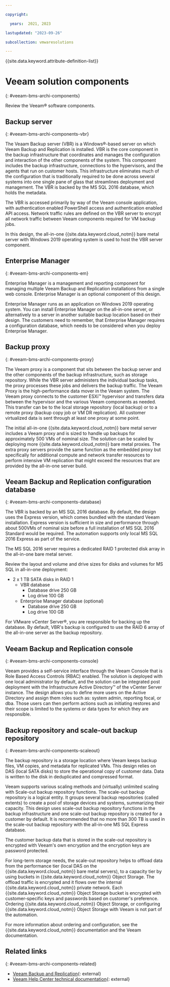 ```yaml
---

copyright:

  years:  2021, 2023

lastupdated: "2023-09-26"

subcollection: vmwaresolutions

---
```


{{site.data.keyword.attribute-definition-list}}

# Veeam solution components
{: #veeam-bms-archi-components}

Review the Veeam® software components.

## Backup server
{: #veeam-bms-archi-components-vbr}

The Veaam Backup server (VBR) is a Windows®-based server on which Veeam Backup and Replication is installed. VBR is the core component in the backup infrastructure that coordinates and manages the configuration and interaction of the other components of the system. This component includes the backup infrastructure, connections to the hypervisors, and the agents that run on customer hosts. This infrastructure eliminates much of the configuration that is traditionally required to be done across several systems into one single pane of glass that streamlines deployment and management. The VBR is backed by the MS SQL 2016 database, which holds the metadata.

The VBR is accessed primarily by way of the Veeam console application, with authentication enabled PowerShell access and authentication enabled API access. Network traffic rules are defined on the VBR server to encrypt all network traffic between Veeam components required for VM backup jobs.

In this design, the all-in-one {{site.data.keyword.cloud_notm}} bare metal server with Windows 2019 operating system is used to host the VBR server component.

## Enterprise Manager
{: #veeam-bms-archi-components-em}

Enterprise Manager is a management and reporting component for managing multiple Veeam Backup and Replication installations from a single web console. Enterprise Manager is an optional component of this design.

Enterprise Manager runs as an application on Windows 2019 operating system. You can install Enterprise Manager on the all-in-one server, or alternatively to a server in another suitable backup location based on their design. The customers need to remember, that Enterprise Manager requires a configuration database, which needs to be considered when you deploy Enterprise Manager.

## Backup proxy
{: #veeam-bms-archi-components-proxy}

The Veeam proxy is a component that sits between the backup server and the other components of the backup infrastructure, such as storage repository. While the VBR server administers the individual backup tasks, the proxy processes these jobs and delivers the backup traffic. The Veeam Proxy is the high-performance data mover in the Veeam system. The Veeam proxy connects to the customer ESXi™ hypervisor and transfers data between the hypervisor and the various Veeam components as needed. This transfer can be to the local storage repository (local backup) or to a remote proxy (backup copy job or VM DR replication). All customer virtualized data is sent through at least one proxy at some point.

The initial all-in-one {{site.data.keyword.cloud_notm}} bare metal server includes a Veeam proxy and is sized to handle up backups for approximately 500 VMs of nominal size. The solution can be scaled by deploying more {{site.data.keyword.cloud_notm}} bare metal proxies. The extra proxy servers provide the same function as the embedded proxy but specifically for additional compute and network transfer resources to perform intensive VM replication that might exceed the resources that are provided by the all-in-one server build.

## Veeam Backup and Replication configuration database
{: #veeam-bms-archi-components-database}

The VBR is backed by an MS SQL 2016 database. By default, the design uses the Express version, which comes bundled with the standard Veeam installation. Express version is sufficient in size and performance through about 500VMs of nominal size before a full installation of MS SQL 2016 Standard would be required. The automation supports only local MS SQL 2016 Express as part of the service.

The MS SQL 2016 server requires a dedicated RAID 1 protected disk array in the all-in-one bare metal server.

Review the layout and volume and drive sizes for disks and volumes for MS SQL in all-in-one deployment:
- 2 x 1 TB SATA disks in RAID 1
   - VBR database
      - Database drive 250 GB
      - Log drive 100 GB
   - Enterprise Manager database (optional)
      - Database drive 250 GB
      - Log drive 100 GB

For VMware vCenter Server®, you are responsible for backing up the database. By default, VBR's backup is configured to use the RAID 6 array of the all-in-one server as the backup repository.

## Veeam Backup and Replication console
{: #veeam-bms-archi-components-console}

Veeam provides a self-service interface through the Veeam Console that is Role Based Access Controls (RBAC) enabled. The solution is deployed with one local administrator by default, and the solution can be integrated post deployment with the Infrastructure Active Directory™ of the vCenter Server instance. The design allows you to define more users on the Active Directory and assign them roles such as: system admin, reporting focal, or dba. Those users can then perform actions such as initiating restores and their scope is limited to the systems or data types for which they are responsible.

## Backup repository and scale-out backup repository
{: #veeam-bms-archi-components-scaleout}

The backup repository is a storage location where Veeam keeps backup files, VM copies, and metadata for replicated VMs. This design relies on DAS (local SATA disks) to store the operational copy of customer data. Data is written to the disk in deduplicated and compressed format.

Veeam supports various scaling methods and (virtually) unlimited scaling with Scale-out backup repository functions. The scale-out backup repository is a logical entity. It groups several backup repositories (called extents) to create a pool of storage devices and systems, summarizing their capacity. This design uses scale-out backup repository functions in the backup infrastructure and one scale-out backup repository is created for a customer by default. It is recommended that no more than 300 TB is used in the scale-out backup repository with the all-in-one MS SQL Express database.

The customer backup data that is stored in the scale-out repository is encrypted with Veeam's own encryption and the encryption keys are password protected.

For long-term storage needs, the scale-out repository helps to offload data from the performance tier (local DAS on the {{site.data.keyword.cloud_notm}} bare metal servers), to a capacity tier by using buckets in {{site.data.keyword.cloud_notm}} Object Storage. The offload traffic is encrypted and it flows over the internal {{site.data.keyword.cloud_notm}} private network. Each {{site.data.keyword.cloud_notm}} Object Storage bucket is encrypted with customer-specific keys and passwords based on customer's preference. Ordering {{site.data.keyword.cloud_notm}} Object Storage, or configuring {{site.data.keyword.cloud_notm}} Object Storage with Veeam is not part of the automation.

For more information about ordering and configuration, see the {{site.data.keyword.cloud_notm}} documentation and the Veeam documentation.

## Related links
{: #veeam-bms-archi-components-related}

* [Veeam Backup and Replication](https://www.veeam.com/vm-backup-recovery-replication-software.html?ad=menu-products){: external}
* [Veeam Help Center technical documentation](https://www.veeam.com/documentation-guides-datasheets.html?ad=menu-resources){: external}
